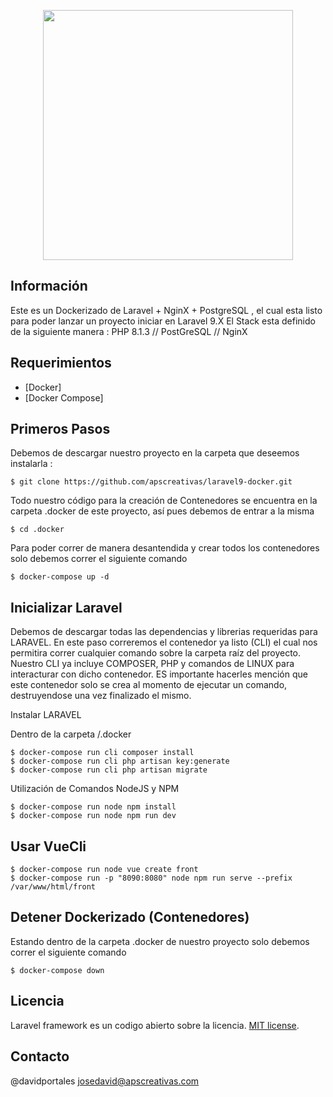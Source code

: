 <p align="center"><img src="https://raw.githubusercontent.com/laravel/art/master/logo-lockup/5%20SVG/2%20CMYK/1%20Full%20Color/laravel-logolockup-cmyk-red.svg" width="400"></p>


## Información 

Este es un Dockerizado de Laravel + NginX + PostgreSQL , el cual esta listo para poder lanzar un proyecto iniciar en Laravel 9.X
El Stack esta definido de la siguiente manera :  PHP 8.1.3 // PostGreSQL  // NginX

## Requerimientos

 * [Docker]
 * [Docker Compose]
 

## Primeros Pasos 

Debemos de descargar nuestro proyecto en la carpeta que deseemos instalarla : 

    $ git clone https://github.com/apscreativas/laravel9-docker.git

Todo nuestro código para la creación de Contenedores se encuentra en la carpeta .docker de este proyecto, así pues debemos de entrar a la misma

    $ cd .docker

Para poder correr de manera desantendida y crear todos los contenedores solo debemos correr el siguiente comando 

    $ docker-compose up -d 

## Inicializar Laravel 

Debemos de descargar todas las dependencias y librerias requeridas para LARAVEL. En este paso correremos el contenedor ya listo (CLI) el cual nos permitira correr cualquier comando sobre la carpeta raíz del proyecto. Nuestro CLI ya incluye COMPOSER, PHP y comandos de LINUX para interacturar con dicho contenedor. ES importante hacerles mención que este contenedor solo se crea al momento de ejecutar un comando, destruyendose una vez finalizado el mismo.

Instalar LARAVEL 

Dentro de la carpeta /.docker 

    $ docker-compose run cli composer install
    $ docker-compose run cli php artisan key:generate
    $ docker-compose run cli php artisan migrate 

Utilización de Comandos NodeJS y NPM

    $ docker-compose run node npm install
    $ docker-compose run node npm run dev


## Usar VueCli 
    $ docker-compose run node vue create front
    $ docker-compose run -p "8090:8080" node npm run serve --prefix /var/www/html/front

## Detener Dockerizado (Contenedores)

Estando dentro de la carpeta .docker de nuestro proyecto solo debemos correr el siguiente comando 

    $ docker-compose down

## Licencia

Laravel framework es un codigo abierto sobre la licencia.  [MIT license](https://opensource.org/licenses/MIT).


## Contacto
 
@davidportales
josedavid@apscreativas.com 

